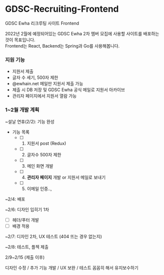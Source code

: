 # GDSC-Recruiting-Frontend
GDSC Ewha 리크루팅 사이트 Frontend

2022년 2월에 예정되어있는 GDSC Ewha 2차 멤버 모집에 사용할 사이트를 배포하는 것이 목표입니다.    
Frontend는 React, Backend는 Spring과 Go를 사용해봅니다.

### 지원 기능
- 지원서 제출
- 글자 수 세기, 500자 제한
- @ewhain.net 메일만 지원서 제출 가능
- 제출 시 DB 저장 및 GDSC Ewha 공식 메일로 지원서 아카이브
- 관리자 페이지에서 지원서 열람 가능

### 1~2월 개발 계획
~설날 연휴(2/2): 기능 완성

- 기능 목록
    - [ ]  1) 지원서 post (Redux)
    - [ ]  2) 글자수 500자 제한
    - [ ]  3) 메인 화면 개발
    - [ ]  4) **관리자 페이지** 개발 or 지원서 메일로 보내기
    - [ ]  5) 이메일 인증..,

~2/4: 배포

~2/6: 디자인 입히기 1차

- [ ]  헤더/푸터 개발
- [ ]  배경 적용

~2/7: 디자인 2차, UX 테스트 (404 뜨는 경우 없는지)

~2/8: 테스트, 플젝 제출

2/9~2/15 (제출 이후)

디자인 수정 / 추가 기능 개발 / UX 보완 / 테스트 꼼꼼히 해서 유지보수하기
